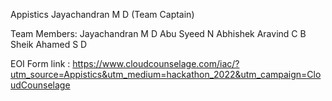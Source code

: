 Appistics
Jayachandran M D (Team  Captain)

Team Members:
Jayachandran M D
Abu Syeed N
Abhishek Aravind C B 
Sheik Ahamed S D

EOI Form link :
https://www.cloudcounselage.com/iac/?utm_source=Appistics&utm_medium=hackathon_2022&utm_campaign=CloudCounselage
